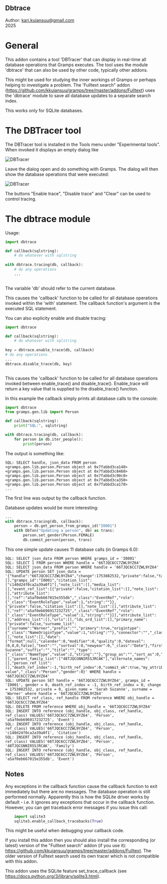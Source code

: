 Dbtrace
-------

Author: kari.kujansuu@gmail.com<br>
2025


# General

This addon contains a tool 'DBTracer' that can display in real-time all database operations that Gramps executes. The tool uses the module 'dbtrace' that can also be used by other code, typically other addons.

This might be used for studying the inner workings of Gramps or perhaps helping to investigate a problem. The 'Fulltext search" addon 
(https://github.com/kkujansuu/gramps/tree/master/addons/Fulltext)
uses the 'dbtrace' module to save all database updates to a separate search index.

This works only for SQLite databases.

# The DBTracer tool

The DBTracer tool is installed in the Tools menu under "Experimental tools". When invoked it displays an empty dialog like

![DBTracer](images/DBTracer-1.png)

Leave the dialog open and do something with Gramps. The dialog will then show the database operations that were executed:

![DBTracer](images/DBTracer-2.png)

The buttons "Enable trace", "Disable trace" and "Clear" can be used to control tracing.


# The dbtrace module

Usage:


```python
import dbtrace

def callback(sqlstring):
    # do whatever with sqlstring
    
with dbtrace.tracing(db, callback):
    # do any operations
    ...
    
``` 
The variable 'db' should refer to the current database.

This causes the 'callback' function to be called for all database operations invoked within the 'with' statement. The callback function's argument is the executed SQL statement.

You can also explicity enable and disable tracing:

```python
import dbtrace

def callback(sqlstring):
    # do whatever with sqlstring
    
key = dbtrace.enable_trace(db, callback)
# do any operations
...
dbtrace.disable_trace(db, key)
    
``` 
This causes the 'callback' function to be called for all database operations invoked between enable_trace() and disable_trace(). Enable_trace will return a key value that is supplied to the disable_trace() function.



In this example the callback simply prints all database calls to the console:

```python
import dbtrace
from gramps.gen.lib import Person

def callback(sqlstring):
    print("SQL:", sqlstring)

with dbtrace.tracing(db, callback):
    for person in db.iter_people():
        print(person)

```

The output is something like:


    SQL: SELECT handle, json_data FROM person
    <gramps.gen.lib.person.Person object at 0x7fabbd3ca140>
    <gramps.gen.lib.person.Person object at 0x7fabbd3c8460>
    <gramps.gen.lib.person.Person object at 0x7fabbd3c90c0>
    <gramps.gen.lib.person.Person object at 0x7fabbd3ca350>
    <gramps.gen.lib.person.Person object at 0x7fabbd3ca170>
    ...
    
The first line was output by the callback function.

Database updates would be more interesting:

```python
...
with dbtrace.tracing(db, callback):
    person = db.get_person_from_gramps_id("I0001")
    with DbTxn("Updating a person", db) as trans:
        person.set_gender(Person.FEMALE)
        db.commit_person(person, trans)
```


This one simple update causes 11 database calls (in Gramps 6.0):

    SQL: SELECT json_data FROM person WHERE gramps_id = 'I0001'
    SQL: SELECT 1 FROM person WHERE handle = '66TJQC6CC7ZWL9YZ64'
    SQL: SELECT json_data FROM person WHERE handle = '66TJQC6CC7ZWL9YZ64'
    SQL: UPDATE person SET json_data = '{"handle":"66TJQC6CC7ZWL9YZ64","change":1753882532,"private":false,"tag_list":[],"gramps_id":"I0001","citation_list":["c140d24f0ca2a39a0f1"],"note_list":[],"media_list":[],"event_ref_list":[{"private":false,"citation_list":[],"note_list":[],"attribute_list":[],"ref":"a5af0eb667015e355db","_class":"EventRef","role":{"_class":"EventRoleType","value":1,"string":""}},{"private":false,"citation_list":[],"note_list":[],"attribute_list":[],"ref":"a5af0eb696917232725","_class":"EventRef","role":{"_class":"EventRoleType","value":1,"string":""}}],"attribute_list":[],"address_list":[],"urls":[],"lds_ord_list":[],"primary_name":{"private":false,"surname_list":[{"surname":"Warner","prefix":"","primary":true,"origintype":{"_class":"NameOriginType","value":1,"string":""},"connector":"","_class":"Surname"}],"citation_list":[],"note_list":[],"date":{"format":null,"calendar":0,"modifier":0,"quality":0,"dateval":[0,0,0,false],"text":"","sortval":0,"newyear":0,"_class":"Date"},"first_name":"Sarah Suzanne","suffix":"","title":"","type":{"_class":"NameType","value":2,"string":""},"group_as":"","sort_as":0,"display_as":0,"call":"","nick":"","famnick":"","_class":"Name"},"family_list":[],"parent_family_list":["48TJQCGNNIR5SJRCAK"],"alternate_names":[],"person_ref_list":[],"death_ref_index":-1,"birth_ref_index":0,"commit_ok":true,"my_attribute":"my value","_class":"Person","gender":0}' WHERE handle = '66TJQC6CC7ZWL9YZ64'
    SQL: UPDATE person SET handle = '66TJQC6CC7ZWL9YZ64', gramps_id = 'I0001', gender = 0, death_ref_index = -1, birth_ref_index = 0, change = 1753882532, private = 0, given_name = 'Sarah Suzanne', surname = 'Warner' where handle = '66TJQC6CC7ZWL9YZ64'
    SQL: SELECT ref_class, ref_handle FROM reference WHERE obj_handle = '66TJQC6CC7ZWL9YZ64'
    SQL: DELETE FROM reference WHERE obj_handle = '66TJQC6CC7ZWL9YZ64'
    SQL: INSERT INTO reference (obj_handle, obj_class, ref_handle, ref_class) VALUES('66TJQC6CC7ZWL9YZ64', 'Person', 'a5af0eb696917232725', 'Event')
    SQL: INSERT INTO reference (obj_handle, obj_class, ref_handle, ref_class) VALUES('66TJQC6CC7ZWL9YZ64', 'Person', 'c140d24f0ca2a39a0f1', 'Citation')
    SQL: INSERT INTO reference (obj_handle, obj_class, ref_handle, ref_class) VALUES('66TJQC6CC7ZWL9YZ64', 'Person', '48TJQCGNNIR5SJRCAK', 'Family')
    SQL: INSERT INTO reference (obj_handle, obj_class, ref_handle, ref_class) VALUES('66TJQC6CC7ZWL9YZ64', 'Person', 'a5af0eb667015e355db', 'Event')
    
## Notes

Any exceptions in the callback function cause the callback function to exit immediately but there are no messages. The database operation is still performed normally. Apparently this is how the SQLite driver works by default - i.e. it ignores any exceptions that occur in the callback function. However, you can get traceback error messages if you issue this call:

```python
    import sqlite3
    sqlite3.enable_callback_tracebacks(True)
```
This might be useful when debugging your callback code.

If you install this addon then you should also install the corresponding (or latest) version of the "Fulltext search" addon (if you use it):
https://github.com/kkujansuu/gramps/tree/master/addons/Fulltext. The older version of Fulltext search used its own tracer which is not compatible with this addon.

This addon uses the SQLite feature set_trace_callback (see https://docs.python.org/3/library/sqlite3.html).








